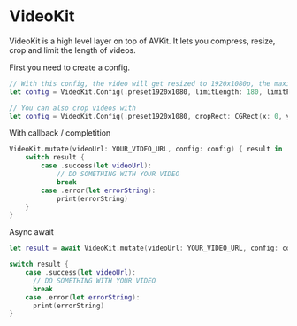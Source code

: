 # VideoKit

VideoKit is a high level layer on top of AVKit. It lets you compress, resize, crop and limit the length of videos.

First you need to create a config.
```swift
// With this config, the video will get resized to 1920x1080p, the maximal length is 180 seconds, fps is limited to 30 with a max. bitrate of 2.500.000
let config = VideoKit.Config(.preset1920x1080, limitLength: 180, limitFPS: 30, limitBitrate: 2_500_000)

// You can also crop videos with
let config = VideoKit.Config(.preset1920x1080, cropRect: CGRect(x: 0, y: 0, width: 100, height: 100))
```

With callback / completition
```swift
VideoKit.mutate(videoUrl: YOUR_VIDEO_URL, config: config) { result in
    switch result {
        case .success(let videoUrl):
            // DO SOMETHING WITH YOUR VIDEO
            break
        case .error(let errorString):
            print(errorString)
    }
}
```

Async await
```swift
let result = await VideoKit.mutate(videoUrl: YOUR_VIDEO_URL, config: config)

switch result {
    case .success(let videoUrl):
      // DO SOMETHING WITH YOUR VIDEO
      break
    case .error(let errorString):
      print(errorString)
}
```
